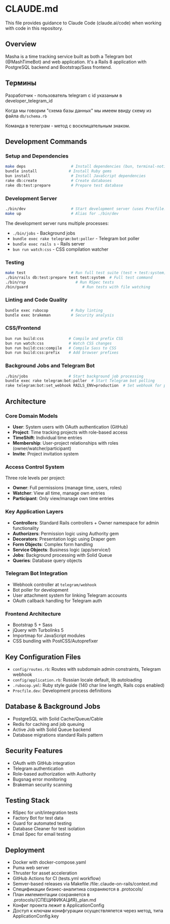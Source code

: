 # CLAUDE.md

This file provides guidance to Claude Code (claude.ai/code) when working with code in this repository.

## Overview

Masha is a time tracking service built as both a Telegram bot (@MashTimeBot) and web application. It's a Rails 8 application with PostgreSQL backend and Bootstrap/Sass frontend.

## Термины

Разработчик - пользователь telegram с id указаным в developer_telegram_id

Когда мы говорим "схема базы данных" мы имеем ввиду схему из файла
`db/schema.rb`

Команда в телеграм - метод с восклицательным знаком.

## Development Commands

### Setup and Dependencies
```bash
make deps                    # Install dependencies (bun, terminal-notifier, bundle install)
bundle install              # Install Ruby gems
bun install                  # Install JavaScript dependencies
rake db:create               # Create databases
rake db:test:prepare         # Prepare test database
```

### Development Server
```bash
./bin/dev                    # Start development server (uses Procfile.dev)
make up                      # Alias for ./bin/dev
```

The development server runs multiple processes:
- `./bin/jobs` - Background jobs
- `bundle exec rake telegram:bot:poller` - Telegram bot poller
- `bundle exec rails s` - Rails server
- `bun run watch:css` - CSS compilation watcher

### Testing
```bash
make test                    # Run full test suite (test + test:system)
./bin/rails db:test:prepare test test:system  # Full test command
./bin/rsp                      # Run RSpec tests
/bin/guard                        # Run tests with file watching
```

### Linting and Code Quality
```bash
bundle exec rubocop          # Ruby linting
bundle exec brakeman         # Security analysis
```

### CSS/Frontend
```bash
bun run build:css           # Compile and prefix CSS
bun run watch:css           # Watch CSS changes
bun run build:css:compile   # Compile Sass to CSS
bun run build:css:prefix    # Add browser prefixes
```

### Background Jobs and Telegram Bot
```bash
./bin/jobs                  # Start background job processing
bundle exec rake telegram:bot:poller  # Start Telegram bot polling
rake telegram:bot:set_webhook RAILS_ENV=production  # Set webhook for production
```

## Architecture

### Core Domain Models
- **User**: System users with OAuth authentication (GitHub)
- **Project**: Time tracking projects with role-based access
- **TimeShift**: Individual time entries
- **Membership**: User-project relationships with roles (owner/watcher/participant)
- **Invite**: Project invitation system

### Access Control System
Three role levels per project:
- **Owner**: Full permissions (manage time, users, roles)
- **Watcher**: View all time, manage own entries
- **Participant**: Only view/manage own time entries

### Key Application Layers
- **Controllers**: Standard Rails controllers + Owner namespace for admin functionality
- **Authorizers**: Permission logic using Authority gem
- **Decorators**: Presentation logic using Draper gem
- **Form Objects**: Complex form handling
- **Service Objects**: Business logic (app/service/)
- **Jobs**: Background processing with Solid Queue
- **Queries**: Database query objects

### Telegram Bot Integration
- Webhook controller at `telegram/webhook`
- Bot poller for development
- User attachment system for linking Telegram accounts
- OAuth callback handling for Telegram auth

### Frontend Architecture
- Bootstrap 5 + Sass
- jQuery with Turbolinks 5
- Importmap for JavaScript modules
- CSS bundling with PostCSS/Autoprefixer

## Key Configuration Files
- `config/routes.rb`: Routes with subdomain admin constraints, Telegram webhook
- `config/application.rb`: Russian locale default, lib autoloading
- `.rubocop.yml`: Ruby style guide (140 char line length, Rails cops enabled)
- `Procfile.dev`: Development process definitions

## Database & Background Jobs
- PostgreSQL with Solid Cache/Queue/Cable
- Redis for caching and job queuing
- Active Job with Solid Queue backend
- Database migrations standard Rails pattern

## Security Features
- OAuth with GitHub integration
- Telegram authentication
- Role-based authorization with Authority
- Bugsnag error monitoring
- Brakeman security scanning

## Testing Stack
- RSpec for unit/integration tests
- Factory Bot for test data
- Guard for automated testing
- Database Cleaner for test isolation
- Email Spec for email testing

## Deployment
- Docker with docker-compose.yaml
- Puma web server
- Thruster for asset acceleration
- GitHub Actions for CI (tests.yml workflow)
- Semver-based releases via Makefile
/file:.claude-on-rails/context.md
- Спецификации бизнес-аналитика сохраняются в .protocols/
- План имлементации сохраняется в .protocols/{СПЕЦИФИКАЦИЯ}_plan.md
- Конфиг проекта лежит в ApplicationConfig
- Доступ к ключам конифгурации осуществляпется через метод, типа ApplicationConfig.key